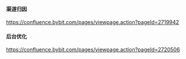 #### 渠道归因
https://confluence.bybit.com/pages/viewpage.action?pageId=2719942

#### 后台优化
https://confluence.bybit.com/pages/viewpage.action?pageId=2720506